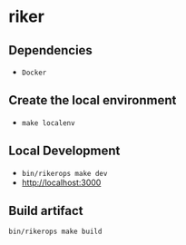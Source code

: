 # riker

## Dependencies
* `Docker`

## Create the local environment
* `make localenv`

## Local Development
* `bin/rikerops make dev`
* [http://localhost:3000](http://localhost:3000)

## Build artifact
`bin/rikerops make build`
